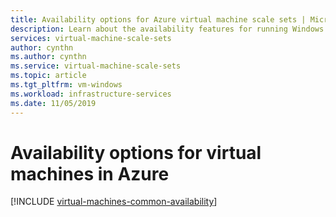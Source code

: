 ```yaml
---
title: Availability options for Azure virtual machine scale sets | Microsoft Docs
description: Learn about the availability features for running Windows virtual machine scale sets in Azure
services: virtual-machine-scale-sets
author: cynthn
ms.author: cynthn
ms.service: virtual-machine-scale-sets
ms.topic: article
ms.tgt_pltfrm: vm-windows
ms.workload: infrastructure-services
ms.date: 11/05/2019
---
```


# Availability options for virtual machines in Azure

[!INCLUDE [virtual-machines-common-availability](../../includes/virtual-machines-common-availability.md)]

